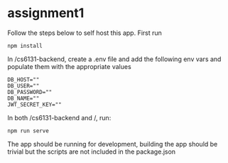# assignment1

Follow the steps below to self host this app.
First run
```
npm install
```
In /cs6131-backend, create a .env file and add the following env vars and populate them with the appropriate values
```
DB_HOST=""
DB_USER=""
DB_PASSWORD=""
DB_NAME=""
JWT_SECRET_KEY=""
```
In both /cs6131-backend and /, run:
```
npm run serve
```
The app should be running for development, building the app should be trivial but the scripts are not included in the package.json
